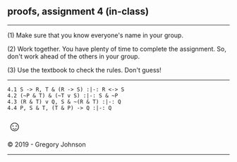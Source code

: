 ## proofs, assignment 4 (in-class)

---

(1) Make sure that you know everyone's name in your group.

(2) Work together. You have plenty of time to complete the assignment. So, don't work ahead of the others in your group.

(3) Use the textbook to check the rules. Don't guess!

---

~~~{.ProofChecker .JohnsonSL options="fonts tabindent render" guides="fitch" points="25" late-credit="20"}
4.1 S -> R, T & (R -> S) :|-: R <-> S
4.2 (~P & T) & (~T v S) :|-: S & ~P
4.3 (R & T) v Q, S & ~(R & T) :|-: Q
4.4 P, S & T, (T & P) -> Q :|-: Q
~~~

<font size="6.5">&#9786;</font>

<p>&copy; 2019 - <script>document.write(new Date().getFullYear())</script> Gregory Johnson</p>

---

